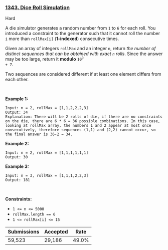 ### [1343. Dice Roll Simulation](https://leetcode.com/problems/dice-roll-simulation/description/)

Hard

A die simulator generates a random number from `` 1 `` to `` 6 `` for each roll. You introduced a constraint to the generator such that it cannot roll the number `` i `` more than `` rollMax[i] `` (__1-indexed__) consecutive times.

Given an array of integers `` rollMax `` and an integer `` n ``, return _the number of distinct sequences that can be obtained with exact _`` n ``_ rolls_. Since the answer may be too large, return it __modulo__ <code>10<sup>9</sup> + 7</code>.

Two sequences are considered different if at least one element differs from each other.

 

<strong class="example">Example 1:</strong>

```
Input: n = 2, rollMax = [1,1,2,2,2,3]
Output: 34
Explanation: There will be 2 rolls of die, if there are no constraints on the die, there are 6 * 6 = 36 possible combinations. In this case, looking at rollMax array, the numbers 1 and 2 appear at most once consecutively, therefore sequences (1,1) and (2,2) cannot occur, so the final answer is 36-2 = 34.
```

<strong class="example">Example 2:</strong>

```
Input: n = 2, rollMax = [1,1,1,1,1,1]
Output: 30
```

<strong class="example">Example 3:</strong>

```
Input: n = 3, rollMax = [1,1,1,2,2,3]
Output: 181
```

 

__Constraints:__

*   `` 1 <= n <= 5000 ``
*   `` rollMax.length == 6 ``
*   `` 1 <= rollMax[i] <= 15 ``

| Submissions    | Accepted     | Rate   |
| -------------- | ------------ | ------ |
| 59,523 | 29,186 | 49.0% |
